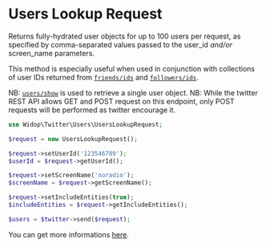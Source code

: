 # Users Lookup Request

Returns fully-hydrated user objects for up to 100 users per request, as specified by comma-separated values passed to
the user_id *and/or* screen_name parameters.

This method is especially useful when used in conjunction with collections of user IDs returned from
[`friends/ids`](../friends/ids.md) and [`followers/ids`](../followers/ids.md).

NB: [`users/show`](show.md) is used to retrieve a single user object.
NB: While the twitter REST API allows GET and POST request on this endpoint, only POST requests will be performed as
twitter encourage it.

``` php
use Widop\Twitter\Users\UsersLookupRequest;

$request = new UsersLookupRequest();

$request->setUserId('123546789');
$userId = $request->getUserId();

$request->setScreenName('noradio');
$screenName = $request->getScreenName();

$request->setIncludeEntities(true);
$includeEntities = $request->getIncludeEntities();

$users = $twitter->send($request);
```

You can get more informations [here](https://dev.twitter.com/docs/api/1.1/get/users/lookup).

